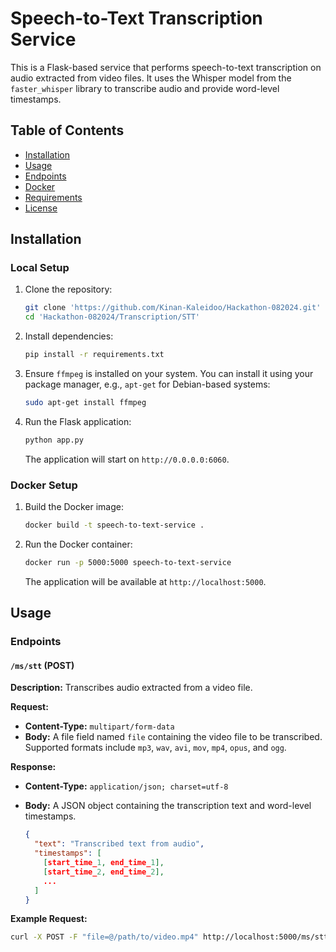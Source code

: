 # Speech-to-Text Transcription Service

This is a Flask-based service that performs speech-to-text transcription on audio extracted from video files. It uses the Whisper model from the `faster_whisper` library to transcribe audio and provide word-level timestamps.

## Table of Contents

- [Installation](#installation)
- [Usage](#usage)
- [Endpoints](#endpoints)
- [Docker](#docker)
- [Requirements](#requirements)
- [License](#license)

## Installation

### Local Setup

1. Clone the repository:

    ```bash
    git clone 'https://github.com/Kinan-Kaleidoo/Hackathon-082024.git'
    cd 'Hackathon-082024/Transcription/STT'
    ```

2. Install dependencies:

    ```bash
    pip install -r requirements.txt
    ```

3. Ensure `ffmpeg` is installed on your system. You can install it using your package manager, e.g., `apt-get` for Debian-based systems:

    ```bash
    sudo apt-get install ffmpeg
    ```

4. Run the Flask application:

    ```bash
    python app.py
    ```

   The application will start on `http://0.0.0.0:6060`.

### Docker Setup

1. Build the Docker image:

    ```bash
    docker build -t speech-to-text-service .
    ```

2. Run the Docker container:

    ```bash
    docker run -p 5000:5000 speech-to-text-service
    ```

   The application will be available at `http://localhost:5000`.

## Usage

### Endpoints

#### `/ms/stt` (POST)

**Description:** Transcribes audio extracted from a video file.

**Request:**

- **Content-Type:** `multipart/form-data`
- **Body:** A file field named `file` containing the video file to be transcribed. Supported formats include `mp3`, `wav`, `avi`, `mov`, `mp4`, `opus`, and `ogg`.

**Response:**

- **Content-Type:** `application/json; charset=utf-8`
- **Body:** A JSON object containing the transcription text and word-level timestamps.

    ```json
    {
      "text": "Transcribed text from audio",
      "timestamps": [
        [start_time_1, end_time_1],
        [start_time_2, end_time_2],
        ...
      ]
    }
    ```

**Example Request:**

```bash
curl -X POST -F "file=@/path/to/video.mp4" http://localhost:5000/ms/stt
